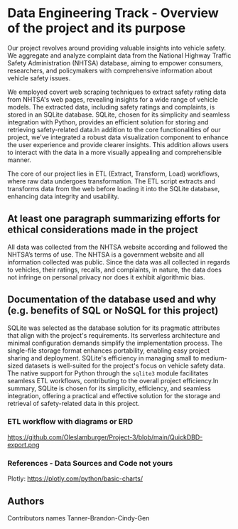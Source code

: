 # Data Engineering Track - Overview of the project and its purpose
Our project revolves around providing valuable insights into vehicle safety. We aggregate and analyze complaint data from the National Highway Traffic Safety Administration (NHTSA) database, aiming to empower consumers, researchers, and policymakers with comprehensive information about vehicle safety issues.

We employed covert web scraping techniques to extract safety rating data from NHTSA's web pages, revealing insights for a wide range of vehicle models. The extracted data, including safety ratings and complaints, is stored in an SQLite database. SQLite, chosen for its simplicity and seamless integration with Python, provides an efficient solution for storing and retrieving safety-related data.In addition to the core functionalities of our project, we've integrated a robust data visualization component to enhance the user experience and provide clearer insights. This addition allows users to interact with the data in a more visually appealing and comprehensible manner.

The core of our project lies in ETL (Extract, Transform, Load) workflows, where raw data undergoes transformation. The ETL script extracts and transforms data from the web before loading it into the SQLite database, enhancing data integrity and usability.



## At least one paragraph summarizing efforts for ethical considerations made in the project
All data was collected from the NHTSA website according and followed the NHTSA’s terms of use. The NHTSA is a government website and all information collected was public. Since the data was all collected in regards to vehicles, their ratings, recalls, and complaints, in nature, the data does not infringe on personal privacy nor does it exhibit algorithmic bias.

## Documentation of the database used and why (e.g. benefits of SQL or NoSQL for this project)
SQLite was selected as the database solution for its pragmatic attributes that align with the project's requirements. Its serverless architecture and minimal configuration demands simplify the implementation process. The single-file storage format enhances portability, enabling easy project sharing and deployment. SQLite's efficiency in managing small to medium-sized datasets is well-suited for the project's focus on vehicle safety data. The native support for Python through the `sqlite3` module facilitates seamless ETL workflows, contributing to the overall project efficiency.In summary, SQLite is chosen for its simplicity, efficiency, and seamless integration, offering a practical and effective solution for the storage and retrieval of safety-related data in this project.

### ETL workflow with diagrams or ERD
https://github.com/Oleslamburger/Project-3/blob/main/QuickDBD-export.png

### References - Data Sources and Code not yours

Plotly: https://plotly.com/python/basic-charts/

## Authors

Contributors names
Tanner-Brandon-Cindy-Gen

